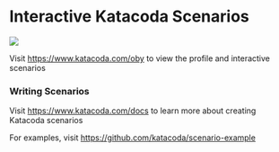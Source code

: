 # Interactive Katacoda Scenarios

[![](http://shields.katacoda.com/katacoda/oby/count.svg)](https://www.katacoda.com/oby "Get your profile on Katacoda.com")

Visit https://www.katacoda.com/oby to view the profile and interactive scenarios

### Writing Scenarios
Visit https://www.katacoda.com/docs to learn more about creating Katacoda scenarios

For examples, visit https://github.com/katacoda/scenario-example

